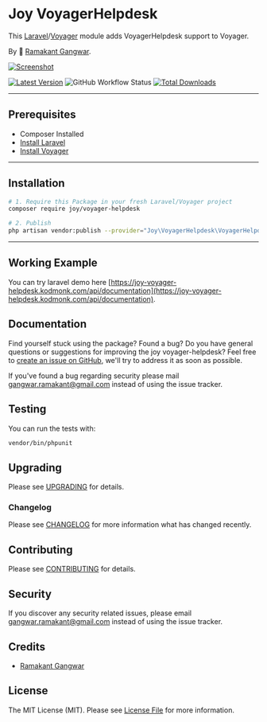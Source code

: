 # Joy VoyagerHelpdesk

This [Laravel](https://laravel.com/)/[Voyager](https://voyager.devdojo.com/) module adds VoyagerHelpdesk support to Voyager.

By 🐼 [Ramakant Gangwar](https://github.com/rxcod9).

[![Screenshot](https://raw.githubusercontent.com/rxcod9/joy-voyager-helpdesk/main/cover.jpg)](https://joy-voyager-helpdesk.kodmonk.com)

[![Latest Version](https://img.shields.io/github/v/release/rxcod9/joy-voyager-helpdesk?style=flat-square)](https://github.com/rxcod9/joy-voyager-helpdesk/releases)
![GitHub Workflow Status](https://img.shields.io/github/actions/workflow/status/rxcod9/joy-voyager-helpdesk/run-tests.yml?branch=main&label=tests)
[![Total Downloads](https://img.shields.io/packagist/dt/joy/voyager-helpdesk.svg?style=flat-square)](https://packagist.org/packages/joy/voyager-helpdesk)

---

## Prerequisites

*   Composer Installed
*   [Install Laravel](https://laravel.com/docs/installation)
*   [Install Voyager](https://github.com/the-control-group/voyager)

---

## Installation

```bash
# 1. Require this Package in your fresh Laravel/Voyager project
composer require joy/voyager-helpdesk

# 2. Publish
php artisan vendor:publish --provider="Joy\VoyagerHelpdesk\VoyagerHelpdeskServiceProvider" --force
```

---

<!-- ## Usage

Installation generates.

--- -->

<!-- ## Views Customization

In order to override views delivered by Voyager DataTable, copy contents from ``vendor/joy/voyager-helpdesk/resources/views`` to the ``views/vendor/joy-voyager-helpdesk`` directory of your Laravel installation. -->

## Working Example

You can try laravel demo here [https://joy-voyager-helpdesk.kodmonk.com/api/documentation](https://joy-voyager-helpdesk.kodmonk.com/api/documentation).

## Documentation

Find yourself stuck using the package? Found a bug? Do you have general questions or suggestions for improving the joy voyager-helpdesk? Feel free to [create an issue on GitHub](https://github.com/rxcod9/joy-voyager-helpdesk/issues), we'll try to address it as soon as possible.

If you've found a bug regarding security please mail [gangwar.ramakant@gmail.com](mailto:gangwar.ramakant@gmail.com) instead of using the issue tracker.

## Testing

You can run the tests with:

```bash
vendor/bin/phpunit
```

## Upgrading

Please see [UPGRADING](UPGRADING.md) for details.

### Changelog

Please see [CHANGELOG](CHANGELOG.md) for more information what has changed recently.

## Contributing

Please see [CONTRIBUTING](CONTRIBUTING.md) for details.

## Security

If you discover any security related issues, please email [gangwar.ramakant@gmail.com](mailto:gangwar.ramakant@gmail.com) instead of using the issue tracker.

## Credits

- [Ramakant Gangwar](https://github.com/rxcod9)

## License

The MIT License (MIT). Please see [License File](LICENSE.md) for more information.
